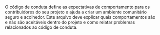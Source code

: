 O código de conduta define as expectativas de comportamento para os contribuidores do seu projeto e ajuda a criar um ambiente comunitário seguro e acolhedor. Este arquivo deve explicar quais comportamentos são e não são aceitáveis dentro do projeto e como relatar problemas relacionados ao código de conduta.
